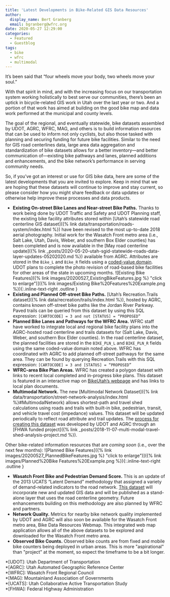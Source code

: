 ```yaml
---
title: 'Latest Developments in Bike-Related GIS Data Resources'
author:
  display_name: Bert Granberg
  email: bgranberg@wfrc.org
date: 2020-05-27 12:29:00
categories:
  - Featured
  - Guestblog
tags:
  - bike
  - wfrc
  - multimodal
---
```


It’s been said that “four wheels move your body, two wheels move your soul.”

With that spirit in mind, and with the increasing focus on our transportation system working holistically to best serve our communities, there’s been an uptick in bicycle-related GIS work in Utah over the last year or two. And a portion of that work has aimed at building on the good bike map and data work performed at the municipal and county levels. 

The goal of the regional, and eventually statewide, bike datasets assembled by UDOT, AGRC, WFRC, MAG, and others is to build information resources that can be used to inform not only cyclists, but also those tasked with planning and securing funding for future bike facilities. Similar to the need for GIS road centerlines data, large area data aggregation and standardization of bike datasets allows for a better inventory—and better communication of—existing bike pathways and lanes, planned additions and enhancements, and the bike network’s performance in serving community needs.

So, if you’ve got an interest or use for GIS bike data, here are some of the latest developments that you are invited to explore. Keep in mind that we are hoping that these datasets will continue to improve and stay current, so please consider how you might share feedback or data updates or otherwise help improve these processes and data products.

- **Existing On-street Bike Lanes and Near-street Bike Paths.** Thanks to work being done by UDOT Traffic and Safety and UDOT Planning staff, the existing bike facility attributes stored within [Utah’s statewide road centerline GIS dataset]({% link data/transportation/roads-system/index.html %}) have been revised to the most up-to-date 2018 aerial photography. Initial work for the Wasatch Front metro area (i.e., Salt Lake, Utah, Davis, Weber, and southern Box Elder counties) has been completed and is now available in the [May road centerline update]({% link _posts/2020-05-20-utah-sgid-statewide-roads-data-layer-updates-05202020.md %}) available from AGRC. Attributes are stored in the `Bike_L` and `Bike_R` fields using a [coded-value domain](https://docs.google.com/spreadsheets/d/1jQ_JuRIEtzxj60F0FAGmdu5JrFpfYBbSt3YzzCjxpfI/edit#gid=2110432100). UDOT plans to complete the photo revision of road-based bike facilities for other areas of the state in upcoming months. 
![Existing Bike Features]({% link images/20200527_ExistingBikeFeatures.jpg %} "click to enlarge")]({% link images/Existing Bike%20Features%20Example.png %}){:.inline-text-right .outline }
- **Existing and Planned Off-street Bike Paths.** [Utah’s Recreation.Trails dataset]({% link data/recreation/trails/index.html %}), hosted by AGRC, contains known off-street bike paths like the Jordan River Parkway. Paved trails can be queried from this dataset by using this SQL expression: `[CARTOCODE] = 3 and not [STATUS] = “PROPOSED”` 
- **Planned Bike Lanes and Pathways for the WFRC Area.** WFRC staff have worked to integrate local and regional bike facility plans into the AGRC-hosted road centerline and trails datasets for (Salt Lake, Davis, Weber, and southern Box Elder counties). In the road centerline dataset, the planned facilities are stored in the `BIKE_PLN_L` and `BIKE_PLN_R` fields using the same coded-value domain noted above. WFRC has coordinated with AGRC to add planned off-street pathways for the same area. They can be found by querying Recreation.Trails with this SQL expression: `[CARTOCODE] = 3 and [STATUS] = “PROPOSED”`
- **WFRC-area Bike Plan Areas.** WFRC has created a polygon dataset with links to recent local completed and in-progress bike plans. This dataset is featured in an interactive map on [BikeUtah’s webpage](https://www.bikeutah.org/wbp) and has links to local plan documents.   
- **Multimodal Network.** The new [Multimodal Network Dataset]({% link data/transportation/street-network-analysis/index.html %}#MultimodalNetwork) allows shortest-path and travel shed calculations using roads and trails with built-in bike, pedestrian, transit, and vehicle travel cost (impedance) values. This dataset will be updated periodically to reflect road attribute and trail updates. The [process for creating this dataset](https://docs.google.com/document/d/1OsXexJTap9tDY89Y_v2woGatK_u5nYd_jDdlMwWRhog/edit) was developed by UDOT and AGRC through an [FHWA funded project]({% link _posts/2018-11-07-multi-modal-travel-shed-analysis-project.md %}).

Other bike-related information resources that are _coming soon_ (i.e., over the next few months):
![Planned Bike Features]({% link images/20200527_PlannedBikeFeatures.jpg %} "click to enlarge")]({% link images/Planned%20Bike Features%20Example.png %}){:.inline-text-right .outline }

- **Wasatch Front Bike and Pedestrian Demand Score.** This is an update of the 2013 UCATS “Latent Demand” methodology that assigned a variety of demand-related indicators to the road network. [This dataset](http://wfrc.maps.arcgis.com/home/webmap/viewer.html?webmap=8ca837a9d3ff4b1299468e40b3eac383) will incorporate new and updated GIS data and will be published as a stand-alone layer that uses the road centerline geometry. Future enhancements building on this methodology are also planned by WFRC and partners.  
- **Network Quality.** Metrics for nearby bike network quality implemented by UDOT and AGRC will also soon be available for the Wasatch Front metro area, Bike Data Resources Webmap. This integrated web map application allows all of the above datasets to be explored and downloaded for the Wasatch Front metro area.  
- **Observed Bike Counts.** Observed bike counts are from fixed and mobile bike counters being deployed in urban areas. This is more "aspirational" than "project" at the moment, so expect the timeframe to be a bit longer.

*[UDOT]: Utah Department of Transportation  
*[AGRC]: Utah Automated Geographic Reference Center  
*[WFRC]: Wasatch Front Regional Council  
*[MAG]: Mountainland Association of Governments  
*[UCATS]: Utah Collaborative Active Transportation Study  
*[FHWA]: Federal Highway Administration
